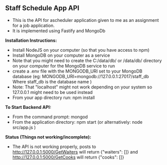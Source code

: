 ## Staff Schedule App API ##

* This is the API for ascheduler application given to me as an assignment for a job application. 
* It is implemented using Fastify and MongoDb

**Installation Instructions:**

* Install NodeJS on your computer (so that you have access to npm)
* Install MongoDB on your computer as a service
* Note that you might need to create the C:/data/db/ or /data/db/ directory on your computer for the MongoDB service to run
* create a .env file with the MONGODB_URI set to your MongoDB database (eg: MONGODB_URI=mongodb://127.0.0.1:27017/staff_db Where staff_db is the database name )
* Note: That "localhost" might not work depending on your system so 127.0.0.1 might need to be used instead
* From your app directory run: npm install

**To Start Backend API:**
* From the command prompt: mongod
* From the application directory: npm start (or alternatively: node src/app.js )

**Status (Things not working/incomplete):**
* The API is not working properly, posts to http://127.0.0.1:5000/GetWaiters will return {"waiters": []} and http://127.0.0.1:5000/GetCooks will return {"cooks": []}